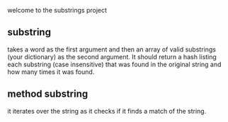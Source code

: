 welcome to the substrings project

## substring
takes a word as the first argument and then an array of valid substrings (your dictionary) as the second argument. It should return a hash listing each substring (case insensitive) that was found in the original string and how many times it was found.

## method substring
it iterates over the string as it checks if it finds a match of the string.